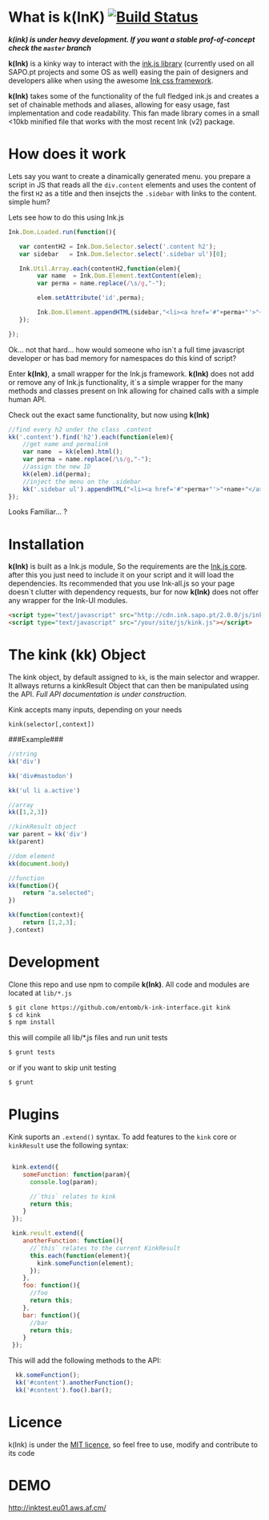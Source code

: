 What is k(InK) [![Build Status](https://travis-ci.org/entomb/k-ink-interface.png?branch=refactor-extendArrayObject)](https://travis-ci.org/entomb/k-ink-interface)
==============


***k(ink) is under heavy development. If you want a stable prof-of-concept check the `master` branch***


__k(Ink)__ is a kinky way to interact with the [ink.js library](https://github.com/sapo/ink.js) (currently used on all SAPO.pt projects and some OS as well) easing the pain of designers and developers alike when using the awesome [Ink css framework](http://ink.sapo.pt/).

__k(Ink)__ takes some of the functionality of the full fledged ink.js and creates a set of chainable methods and aliases, allowing for easy usage, fast implementation and code readability. This fan made library comes in a small <10kb minified file that works with the most recent Ink (v2) package.

How does it work
================

Lets say you want to create a dinamically generated menu. you prepare a script in JS that reads all the `div.content` elements and uses the content of the first `H2` as a title and then insejcts the `.sidebar` with links to the content. simple hum?

Lets see how to do this using Ink.js

```js
Ink.Dom.Loaded.run(function(){

   var contentH2 = Ink.Dom.Selector.select('.content h2');
   var sidebar   = Ink.Dom.Selector.select('.sidebar ul')[0];

   Ink.Util.Array.each(contentH2,function(elem){
        var name  = Ink.Dom.Element.textContent(elem);
        var perma = name.replace(/\s/g,"-");

        elem.setAttribute('id',perma);

        Ink.Dom.Element.appendHTML(sidebar,"<li><a href='#"+perma+"'>"+name+"</a></li>");
   });

});
```

Ok... not that hard... how would someone who isn`t a full time javascript developer or has bad memory for namespaces do this kind of script?

Enter __k(Ink)__, a small wrapper for the Ink.js framework.
__k(Ink)__ does not add or remove any of Ink.js functionality, it`s a simple wrapper for the many methods and classes present on Ink allowing for chained calls with a simple human API.

Check out the exact same functionality, but now using __k(Ink)__
```js
//find every h2 under the class .content
kk('.content').find('h2').each(function(elem){
    //get name and permalink
    var name  = kk(elem).html();
    var perma = name.replace(/\s/g,"-");
    //assign the new ID
    kk(elem).id(perma);
    //inject the menu on the .sidebar
    kk('.sidebar ul').appendHTML("<li><a href='#"+perma+"'>"+name+"</a></li>");
});
```

Looks Familiar... ?


Installation
============

__k(Ink)__ is built as a Ink.js module, So the requirements are the [Ink.js core](http://ink.sapo.pt/js/core).
after this you just need to include it on your script and it will load the dependencies.
Its recommended that you use Ink-all.js so your page doesn`t clutter with dependency requests,
bur for now __k(Ink)__ does not offer any wrapper for the Ink-UI modules.

```html
<script type="text/javascript" src="http://cdn.ink.sapo.pt/2.0.0/js/ink.min.js"></script>
<script type="text/javascript" src="/your/site/js/kink.js"></script>
```


The kink (kk) Object
====================


The kink object, by default assigned to `kk`, is the main selector and wrapper.
It allways returns a kinkResult Object that can then be manipulated using the API.
_Full API documentation is under construction._


Kink accepts many inputs, depending on your needs

`kink(selector[,context])`

###Example###
```js
//string
kk('div')

kk('div#mastodon')

kk('ul li a.active')

//array
kk([1,2,3])

//kinkResult object
var parent = kk('div')
kk(parent)

//dom element
kk(document.body)

//function
kk(function(){
    return "a.selected";
})

kk(function(context){
    return [1,2,3];
},context)
```

Development
===========

Clone this repo and use npm to compile __k(Ink)__. All code and modules are located at `lib/*.js`

```sh
$ git clone https://github.com/entomb/k-ink-interface.git kink
$ cd kink
$ npm install
```

this will compile all lib/*.js files and run unit tests
```sh
$ grunt tests
```

or if you want to skip unit testing

```sh
$ grunt
```


Plugins
===========
Kink suports an `.extend()` syntax. To add features to the `kink` core or `kinkResult` use the following syntax:

```js

 kink.extend({
    someFunction: function(param){
      console.log(param);

      //`this` relates to kink
      return this;
    }
 });

 kink.result.extend({
    anotherFunction: function(){
      //`this` relates to the current KinkResult
      this.each(function(element){
        kink.someFunction(element);
      });
    },
    foo: function(){
      //foo
      return this;
    },
    bar: function(){
      //bar
      return this;
    }
 });

```
This will add the following methods to the API:

```js
  kk.someFunction();
  kk('#content').anotherFunction();
  kk('#content').foo().bar();
```



Licence
=======
k(Ink) is under the [MIT licence](http://opensource.org/licenses/MIT), so feel free to use, modify and contribute to its code



DEMO
====
http://inktest.eu01.aws.af.cm/
